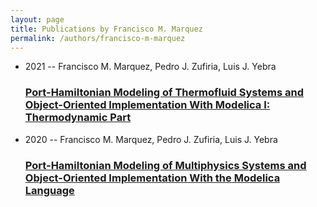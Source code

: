 ```yaml
---
layout: page
title: Publications by Francisco M. Marquez
permalink: /authors/francisco-m-marquez
---
```


<ul class="post-list">
<li><span class='post-meta'>2021 -- Francisco M. Marquez, Pedro J. Zufiria, Luis J. Yebra</span><h3><a class='post-link' href="{{ site.baseurl }}/port-hamiltonian-modeling-of-thermofluid-systems-and-object-oriented-implementation-with-modelica-i-thermodynamic-part">Port-Hamiltonian Modeling of Thermofluid Systems and Object-Oriented Implementation With Modelica I: Thermodynamic Part</a></h3></li>
<li><span class='post-meta'>2020 -- Francisco M. Marquez, Pedro J. Zufiria, Luis J. Yebra</span><h3><a class='post-link' href="{{ site.baseurl }}/port-hamiltonian-modeling-of-multiphysics-systems-and-object-oriented-implementation-with-the-modelica-language">Port-Hamiltonian Modeling of Multiphysics Systems and Object-Oriented Implementation With the Modelica Language</a></h3></li>

</ul>
